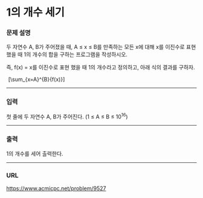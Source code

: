 # 1의 개수 세기

### 문제 설명

두 자연수 A, B가 주어졌을 때, A ≤ x ≤ B를 만족하는 모든 x에 대해 x를 이진수로 표현했을 때 1의 개수의 합을 구하는 프로그램을 작성하시오.

즉, f(x) = x를 이진수로 표현 했을 때 1의 개수라고 정의하고, 아래 식의 결과를 구하자.

 
\[\sum_{x=A}^{B}{f(x)}\] 

-----------
### 입력

첫 줄에 두 자연수 A, B가 주어진다. (1 ≤ A ≤ B ≤ 10<sup>16</sup>)

-----------
### 출력

1의 개수를 세어 출력한다.

-----------
### URL

https://www.acmicpc.net/problem/9527
